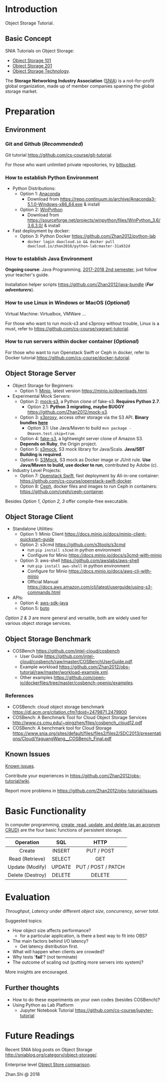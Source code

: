 # Introduction

Object Storage Tutorial.

## Basic Concept

SNIA Tutorials on Object Storage:
* [Object Storage 101](http://www.snia.org/sites/default/files/Object_Storage_101.pdf)
* [Object Storage 201](https://www.snia.org/sites/default/files/Object_Storage_201_Final_1.pdf)
* [Object Storage Technology](http://www.snia.org/sites/default/education/tutorials/2013/spring/file/BrentWelch_Object_Storage_Technology.pdf).

The **Storage Networking Industry Association** ([SNIA](https://www.snia.org/)) is a not–for–profit global organization, made up of member companies spanning the global storage market.

# Preparation

## Environment

### Git and Github (_**Recommended**_)

Git tutorial <https://github.com/cs-course/git-tutorial>.

For those who want unlimited private repositories, try [bitbucket](https://bitbucket.org/).

### How to establish Python Environment

* Python Distributions:
    * Option 1: [Anaconda](https://www.anaconda.com/)
        * Download from <https://repo.continuum.io/archive/Anaconda3-5.1.0-Windows-x86_64.exe> & install
    * Option 2: [WinPython](http://winpython.github.io/)
        * Download from <https://sourceforge.net/projects/winpython/files/WinPython_3.6/3.6.3.0/> & install
* Fast deployment by docker:
    * Option 3: Python Docker <https://github.com/Zhan2012/python-lab>
        * `docker login daocloud.io && docker pull daocloud.io/zhan2016/python-lab:master-31a932d`

### How to establish Java Environment

**Ongoing course**: Java Programming, [2017-2018 2nd semester](http://jwc.hust.edu.cn/info/1161/6122.htm), just follow your teacher's guide.

Installation helper scripts <https://github.com/Zhan2012/java-bundle> (_**For adventurers**_).

### How to use Linux in Windows or MacOS (_**Optional**_)

Virtual Machine: Virtualbox, VMWare ...

For those who want to run mock-s3 and s3proxy without trouble, Linux is a must, refer to <https://github.com/cs-course/vagrant-tutorial>.

### How to run servers within docker container (_**Optional**_)

For those who want to run Openstack Swift or Ceph in docker, refer to Docker tutorial <https://github.com/cs-course/docker-tutorial>.

## Object Storage Server

* Object Storage for Beginners:
    * Option 1: [Minio](https://minio.io/), latest version <https://minio.io/downloads.html>.
* Experimental Mock Servers:
    * Option 2: [mock-s3](https://github.com/jserver/mock-s3), a Python clone of fake-s3. **Requires Python 2.7**.
        * Option 2.1: **Python 3 migrating, maybe BUGGY** <https://github.com/Zhan2012/mock-s3>.
    * Option 3: [s3proxy](https://github.com/gaul/s3proxy), access other storage via the S3 API. **Binary bundles [here](https://github.com/gaul/s3proxy/releases)**
        * Option 3.1: Use Java/Maven to build `mvn package -Dmaven.test.skip=true`.
    * Option 4: [fake-s3](https://github.com/jubos/fake-s3), a lightweight server clone of Amazon S3. **Depends on Ruby**, the Origin project.
    * Option 5: [s3mock](https://github.com/findify/s3mock), S3 mock library for Java/Scala. **Java/SBT Building is required**.
    * Option 6: [S3Mock](https://github.com/adobe/S3Mock), S3 mock as Docker image or JUnit rule. **Use Java/Maven to build, use docker to run**, contributed by Adobe (c).
* Industry Level Projects:
    * Option 7: [Openstack Swift](https://wiki.openstack.org/wiki/Swift), fast deployment by All-in-one container: <https://github.com/cs-course/openstack-swift-docker>.
    * Option 8: [Ceph](https://ceph.com/), docker files and images to run Ceph in containers: <https://github.com/ceph/ceph-container>.

Besides _Option 1_, _Option 2, 3_ offer compile-free executable.

## Object Storage Client

* Standalone Utilities:
    * Option 1: Minio Client <https://docs.minio.io/docs/minio-client-quickstart-guide>
    * Option 2: s3cmd <https://github.com/s3tools/s3cmd>
        * run `pip install s3cmd` in python environment
        * Configure for Minio <https://docs.minio.io/docs/s3cmd-with-minio>
    * Option 3: aws-shell <https://github.com/awslabs/aws-shell>
        * run `pip install aws-shell` in python environment
        * Configure for Minio <https://docs.minio.io/docs/aws-cli-with-minio>
        * Official Manual <https://docs.aws.amazon.com/cli/latest/userguide/using-s3-commands.html>
* APIs:
    * Option 4: [aws-sdk-java](https://aws.amazon.com/cn/sdk-for-java/)
    * Option 5: [boto](https://github.com/boto/boto3)

_Option 2 & 3_ are more general and versatile, both are widely used for various object storage services.

## Object Storage Benchmark

* COSBench <https://github.com/intel-cloud/cosbench>
    * User Guide <https://github.com/intel-cloud/cosbench/raw/master/COSBenchUserGuide.pdf>.
    * Example workload <https://github.com/Zhan2012/obs-tutorial/raw/master/workload-example.xml>.
    * Other examples <https://github.com/open-io/dockerfiles/tree/master/cosbench-openio/examples>.

### References

* COSBench: cloud object storage benchmark https://dl.acm.org/citation.cfm?doid=2479871.2479900
* COSBench: A Benchmark Tool for Cloud Object Storage Services <http://www.cs.cmu.edu/~qingzhen/files/cosbench_cloud12.pdf>
* COSBench: A benchmark tool for Cloud Storage <https://www.snia.org/sites/default/files/files2/files2/SDC2013/presentations/Cloud/YaguangWang__COSBench_Final.pdf>

## Known Issues

[Known issues](known-issues.md).

Contribute your experiences in <https://github.com/Zhan2012/obs-tutorial/wiki>.

Report more problems in <https://github.com/Zhan2012/obs-tutorial/issues>.

# Basic Functionality

In computer programming, [create, read, update, and delete (as an acronym CRUD)](https://en.wikipedia.org/wiki/Create,_read,_update_and_delete) are the four basic functions of persistent storage.

| Operation        | SQL    | HTTP               |
| :---:            | :---:  | :---:              |
| Create           | INSERT | PUT / POST         |
| Read (Retrieve)  | SELECT | GET                |
| Update (Modify)  | UPDATE | PUT / POST / PATCH |
| Delete (Destroy) | DELETE | DELETE             |

# Evaluation

*Throughput*, *Latency* under different *object size*, *concurrency*, *server total*.

Suggested topics:

* How object size affects performance?
    * for a particular application, is there a best way to fit into OBS?
* The main factors behind I/O latency?
    * Get latency distribution first.
* What will happen when clients are crowded?
* Why tests '**fail**'? (not terminate)
* The outcome of scaling out (putting more servers into system)?

More insights are encouraged.

## Further thoughts

* How to do these experiments on your own codes (besides COSBench)?
* Using Python as Lab Platform
    * Jupyter Notebook Tutorial <https://github.com/cs-course/jupyter-tutorial>

# Future Readings

Recent SNIA blog posts on Object Storage <http://sniablog.org/category/object-storage/>.

Enterprise level [Object Store comparison](http://gaul.org/object-store-comparison/).

Zhan.Shi @ 2018
